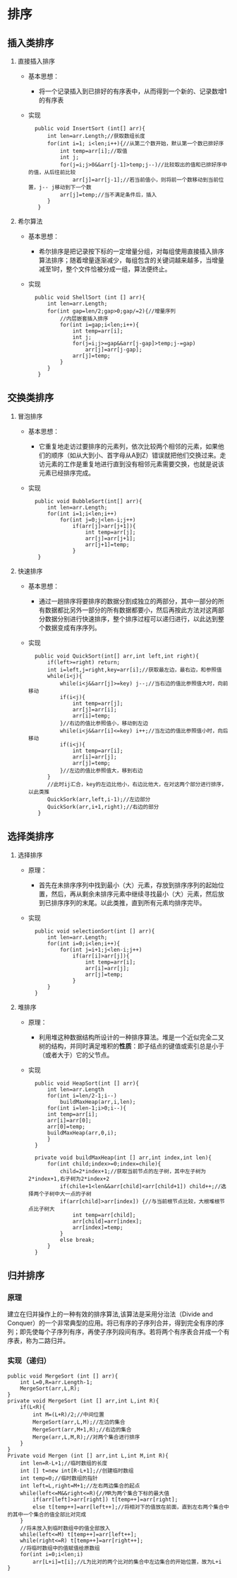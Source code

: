 # 排序

## 插入类排序
1. 直接插入排序
	* 基本思想：
		* 将一个记录插入到已排好的有序表中，从而得到一个新的、记录数增1的有序表
	* 实现

			public void InsertSort (int[] arr){
				int len=arr.Length;//获取数组长度
				for(int i=1; i<len;i++){//从第二个数开始，默认第一个数已排好序
					int temp=arr[i];//取值
					int j;
					for(j=i;j>0&&arr[j-1]>temp;j--)//比较取出的值和已排好序中的值，从后往前比较
						arr[j]=arr[j-1];//若当前值小，则将前一个数移动到当前位置，j-- j移动到下一个数
					arr[j]=temp;//当不满足条件后，插入
				}
			 }

2. 希尔算法
	* 基本思想：
		* 希尔排序是把记录按下标的一定增量分组，对每组使用直接插入排序算法排序；随着增量逐渐减少，每组包含的关键词越来越多，当增量减至1时，整个文件恰被分成一组，算法便终止。
	* 实现
	
			public void ShellSort (int [] arr){
				int len=arr.Length;
				for(int gap=len/2;gap>0;gap/=2){//增量序列
					//内层嵌套插入排序
					for(int i=gap;i<len;i++){
						int temp=arr[i];
						int j;
						for(j=i;j>=gap&&arr[j-gap]>temp;j-=gap)
							arr[j]=arr[j-gap];
						arr[j]=temp;
					}
				}
			 }

## 交换类排序
1. 冒泡排序
	* 基本思想：
		* 它重复地走访过要排序的元素列，依次比较两个相邻的元素，如果他们的顺序（如从大到小、首字母从A到Z）错误就把他们交换过来。走访元素的工作是重复地进行直到没有相邻元素需要交换，也就是说该元素已经排序完成。
	* 实现
	
			public void BubbleSort(int[] arr){
				int len=arr.Length;
				for(int i=1;i<len;i++)
					for(int j=0;j<len-i;j++)
						if(arr[j]>arr[j+1]){
							int temp=arr[j];
							arr[j]=arr[j+1];
							arr[j+1]=temp;
						}
			 }
2. 快速排序
	* 基本思想：
		* 通过一趟排序将要排序的数据分割成独立的两部分，其中一部分的所有数据都比另外一部分的所有数据都要小，然后再按此方法对这两部分数据分别进行快速排序，整个排序过程可以递归进行，以此达到整个数据变成有序序列。
	* 实现
	
			public void QuickSort(int[] arr,int left,int right){
				if(left>=right) return;
				int i=left,j=right,key=arr[i];//获取最左边，最右边，和参照值
				while(i<j){
					while(i<j&&arr[j]>=key) j--;//当右边的值比参照值大时，向前移动
					if(i<j){
						int temp=arr[j];
						arr[j]=arr[i];
						arr[i]=temp;
					}//右边的值比参照值小，移动到左边
					while(i<j&&arr[i]<=key) i++;//当左边的值比参照值小时，向后移动
					if(i<j){
						int temp=arr[i];
						arr[i]=arr[j];
						arr[j]=temp;
					}//左边的值比参照值大，移到右边		
				}
				//此时ij汇合，key的左边比他小，右边比他大，在对这两个部分进行排序，以此类推
				QuickSork(arr,left,i-1);//左边部分
				QuickSork(arr,i+1,right);//右边的部分
			 }

## 选择类排序

1. 选择排序
	* 原理：
		* 首先在未排序序列中找到最小（大）元素，存放到排序序列的起始位置，然后，再从剩余未排序元素中继续寻找最小（大）元素，然后放到已排序序列的末尾。以此类推，直到所有元素均排序完毕。
	* 实现
		
			public void selectionSort(int [] arr){
				int len=arr.Length;
				for(int i=0;i<len;i++){
					for(int j=i+1;j<len-i;j++)
						if(arr[i]>arr[j]){
							int temp=arr[i];
							arr[i]=arr[j];
							arr[j]=temp;
						}
				}
			}
2. 堆排序
	* 原理：
		* 利用堆这种数据结构所设计的一种排序算法。堆是一个近似完全二叉树的结构，并同时满足堆积的**性质**：即子结点的键值或索引总是小于（或者大于）它的父节点。
	* 实现

			public void HeapSort(int [] arr){
				int len=arr.Length
				for(int i=len/2-1;i--)
					buildMaxHeap(arr,i,len);
				for(int i=len-1;i>0;i--){
				int temp=arr[i];
				arr[i]=arr[0];
				arr[0]=temp;
				buildMaxHeap(arr,0,i);
				}
			}

			private void buildMaxHeap(int [] arr,int index,int len){
				for(int child;index>=0;index=chile){
					child=2*index+1;//获取当前节点的左子树，其中左子树为2*index+1,右子树为2*index+2
					if(chile+1<len&&arr[child]<arr[child+1]) child++;//选择两个子树中大一点的子树
					if(arr[child]>arr[index]) {//与当前根节点比较，大根堆根节点比子树大
						int temp=arr[child];
						arr[child]=arr[index];
						arr[index]=temp;
					}
					else break;
				}
			}


## 归并排序

### 原理

建立在归并操作上的一种有效的排序算法,该算法是采用分治法（Divide and Conquer）的一个非常典型的应用。将已有序的子序列合并，得到完全有序的序列；即先使每个子序列有序，再使子序列段间有序。若将两个有序表合并成一个有序表，称为二路归并。

### 实现（递归）

	public void MergeSort (int [] arr){
		int L=0,R=arr.Length-1;
		MergeSort(arr,L,R);
	}
	private void MergeSort (int [] arr,int L,int R){
		if(L<R){
			int M=(L+R)/2;//中间位置
			MergeSort(arr,L,M);//左边的集合
			MergeSort(arr,M+1,R);//右边的集合
			Merge(arr,L,M,R);//对两个集合进行排序
		}
	}
	Private void Mergen (int [] arr,int L,int M,int R){
		int len=R-L+1;//临时数组的长度
		int [] t=new int[R-L+1];//创建临时数组
		int temp=0;//临时数组的指针
		int left=L,right=M+1;//左右两边集合的起点
		while(left<=M&&right<=R){//MR为两个集合下标的最大值
			if(arr[left]>arr[right]) t[temp++]=arr[right];
			else t[temp++]=arr[left++];//将相对下的值放在前面，直到左右两个集合中的其中一个集合的值全部比对完成
		}
		//将未放入到临时数组中的值全部放入
		while(left<=M) t[temp++]=arr[left++];
		while(right<=R) t[temp++]=arr[right++];
		//将临时数组中的值赋值给原数组
		for(int i=0;i<len;i)
			arr[L+i]=t[i];//L为比对的两个比对的集合中左边集合的开始位置，故为L+i
	}